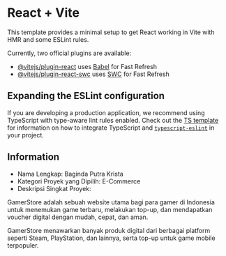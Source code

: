 # React + Vite

This template provides a minimal setup to get React working in Vite with HMR and some ESLint rules.

Currently, two official plugins are available:

- [@vitejs/plugin-react](https://github.com/vitejs/vite-plugin-react/blob/main/packages/plugin-react) uses [Babel](https://babeljs.io/) for Fast Refresh
- [@vitejs/plugin-react-swc](https://github.com/vitejs/vite-plugin-react/blob/main/packages/plugin-react-swc) uses [SWC](https://swc.rs/) for Fast Refresh

## Expanding the ESLint configuration

If you are developing a production application, we recommend using TypeScript with type-aware lint rules enabled. Check out the [TS template](https://github.com/vitejs/vite/tree/main/packages/create-vite/template-react-ts) for information on how to integrate TypeScript and [`typescript-eslint`](https://typescript-eslint.io) in your project.

## Information

- Nama Lengkap: Baginda Putra Krista
- Kategori Proyek yang Dipilih: E-Commerce
- Deskripsi Singkat Proyek:

GamerStore adalah sebuah website utama bagi para gamer di Indonesia untuk menemukan game terbaru, melakukan top-up, dan mendapatkan voucher digital dengan mudah, cepat, dan aman.

GamerStore menawarkan banyak produk digital dari berbagai platform seperti Steam, PlayStation, dan lainnya, serta top-up untuk game mobile terpopuler.

